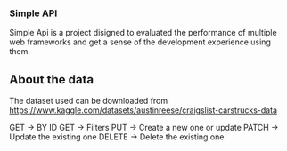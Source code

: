 ### Simple API

Simple Api is a project disigned to evaluated the performance of multiple web frameworks and get a sense of the development experience using them.

## About the data

The dataset used can be downloaded from https://www.kaggle.com/datasets/austinreese/craigslist-carstrucks-data

GET -> BY ID
GET -> Filters
PUT -> Create a new one or update
PATCH -> Update the existing one
DELETE -> Delete the existing one
